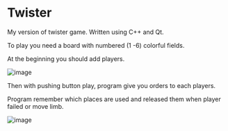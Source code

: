 # Twister
My version of twister game. Written using C++ and Qt.

To play you need a board with numbered (1 -6) colorful fields. 

At the beginning you should add players. 

![image](https://user-images.githubusercontent.com/105115971/170061532-82b79f2a-86e0-4f8e-bf90-c31ad84a5512.png)

Then with pushing button play, program give you orders to each players.

Program remember which places are used and released them when player failed or move limb. 

![image](https://user-images.githubusercontent.com/105115971/170061105-ceb40b6b-1c26-4727-b5ce-97c8f046b341.png)
